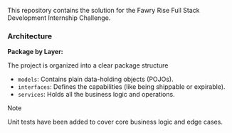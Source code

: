 
 This repository contains the solution for the Fawry Rise Full Stack Development Internship Challenge. 
### Architecture
**Package by Layer:** 

The project is organized into a clear package structure
  - `models`: Contains plain data-holding objects (POJOs).
  - `interfaces`: Defines the capabilities (like being shippable or expirable).
  - `services`: Holds all the business logic and operations.
> [!NOTE]
> Unit tests have been added to cover core business logic and edge cases.
